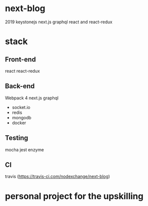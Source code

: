 # next-blog
2019 keystonejs next.js graphql react and react-redux

# stack
## Front-end
react
react-redux

## Back-end

Webpack 4
next.js
graphql
+ socket.io
+ redis
+ mongodb
+ docker

## Testing
mocha jest enzyme

## CI
travis (https://travis-ci.com/nodexchange/next-blog)

# personal project for the upskilling
